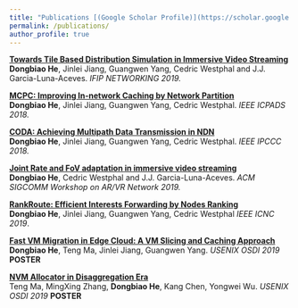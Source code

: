 ```yaml
---
title: "Publications [(Google Scholar Profile)](https://scholar.google.com.hk/citations?user=Z5kvZbEAAAAJ&hl=en)"
permalink: /publications/
author_profile: true
---
```



<b>[Towards Tile Based Distribution Simulation in Immersive Video Streaming](https://herbdb.github.io/herbthu.github.io/publications/sigar)</b> <br>
<b>Dongbiao He</b>, Jinlei Jiang, Guangwen Yang, Cedric Westphal and J.J. Garcia-Luna-Aceves.
<i>IFIP NETWORKING 2019.</i>

<b>[MCPC: Improving In-network Caching by Network Partition](https://herbdb.github.io/herbthu.github.io/publications/mcpc)</b> <br>
<b>Dongbiao He</b>, Jinlei Jiang, Guangwen Yang, Cedric Westphal. <i>IEEE ICPADS 2018.</i>

<b>[CODA: Achieving Multipath Data Transmission in NDN](https://herbdb.github.io/herbthu.github.io/publications/coda)</b> <br>
<b>Dongbiao He</b>, Jinlei Jiang, Guangwen Yang, Cedric Westphal.
<i>IEEE IPCCC 2018.</i>

<b>[Joint Rate and FoV adaptation in immersive video streaming](https://herbdb.github.io/herbthu.github.io/publications/sigar)</b> <br>
<b>Dongbiao He</b>, Cedric Westphal and J.J. Garcia-Luna-Aceves.
<i>ACM SIGCOMM Workshop on AR/VR Network 2019.</i>

<b>[RankRoute: Efficient Interests Forwarding by Nodes Ranking](https://herbdb.github.io/herbthu.github.io/publications/rankroute)</b> <br>
<b>Dongbiao He</b>, Jinlei Jiang, Guangwen Yang, Cedric Westphal
<i>IEEE ICNC 2019</i>. 

<b>[Fast VM Migration in Edge Cloud: A VM Slicing and Caching Approach](https://herbdb.github.io/herbthu.github.io/publications/osdi1)</b><br>
<b>Dongbiao He</b>, Teng Ma, Jinlei Jiang, Guangwen Yang.
<i>USENIX OSDI 2019</i> <b>POSTER</b> 

<b>[NVM Allocator in Disaggregation Era](https://herbdb.github.io/herbthu.github.io/publications/osdi2)</b><br>
Teng Ma, MingXing Zhang, <b>Dongbiao He</b>, Kang Chen, Yongwei Wu.
<i>USENIX OSDI 2019</i> <b>POSTER</b> 


